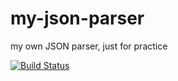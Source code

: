 # my-json-parser
my own JSON parser, just for practice

[![Build Status](https://travis-ci.org/Heatwave/my-json-parser.svg?branch=master)](https://travis-ci.org/Heatwave/my-json-parser)
